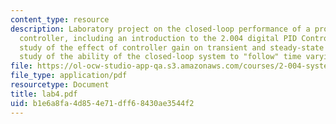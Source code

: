 ```yaml
---
content_type: resource
description: Laboratory project on the closed-loop performance of a proportional velocity
  controller, including an introduction to the 2.004 digital PID Controller, detailed
  study of the effect of controller gain on transient and steady-state behavior, and
  study of the ability of the closed-loop system to "follow" time varying commands.
file: https://ol-ocw-studio-app-qa.s3.amazonaws.com/courses/2-004-systems-modeling-and-control-ii-fall-2007/b1e6a8fa4d854e71dff68430ae3544f2_lab4.pdf
file_type: application/pdf
resourcetype: Document
title: lab4.pdf
uid: b1e6a8fa-4d85-4e71-dff6-8430ae3544f2
---
```

